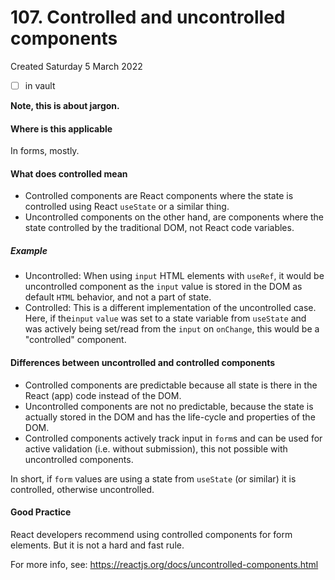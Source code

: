# 107. Controlled and uncontrolled components
Created Saturday 5 March 2022
- [ ] in vault

**Note, this is about jargon.**

#### Where is this applicable
In forms, mostly.

#### What does controlled mean
- Controlled components are React components where the state is controlled using React `useState` or a similar thing.
- Uncontrolled components on the other hand, are components where the state controlled by the traditional DOM, not React code variables.

##### Example
- Uncontrolled: When using `input` HTML elements with `useRef`, it would be uncontrolled component as the `input` value is stored in the DOM as default `HTML` behavior, and not a part of state.
- Controlled: This is a different implementation of the uncontrolled case. Here, if the`input` `value` was set to a state variable from `useState` and was actively being set/read from the `input` on `onChange`, this would be a "controlled" component.

#### Differences between uncontrolled and controlled components
- Controlled components are predictable because all state is there in the React (app) code instead of the DOM.
- Uncontrolled components are not no predictable, because the state is actually stored in the DOM and has the life-cycle and properties of the DOM.
- Controlled components actively track input in `form`s and can be used for active validation (i.e. without submission), this not possible with uncontrolled components.

In short, if `form` values are using a state from `useState` (or similar) it is controlled, otherwise uncontrolled.

#### Good Practice
React developers recommend using controlled components for form elements. But it is not a hard and fast rule.


For more info, see: https://reactjs.org/docs/uncontrolled-components.html